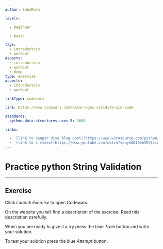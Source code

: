 ```yaml
---
author: SebaRaba

levels:

  - beginner

  - basic

tags:
  - introduction
  - workout
aspects:
  - introduction
  - workout
  - deep
type: exercise
aspects:
  - introduction
  - workout

linkType: codewars

link: https://www.codewars.com/kata/regex-validate-pin-code

standards:
  python.data-structures-uses.5: 2000

links:

  - '[link to deeper dive blog post](https://www.w3resource.com/python/python-syntax.php){website}'
  - '[link to a video](https://www.youtube.com/watch?v=oy4GOI9vn5M){video}'
---
```


# Practice python String Validation

---
## Exercise

Click *Launch Exercise* to open Codewars.

On the website you will find a description of the exercise. Read this description carefully.

When you are ready to give it a try press the blue *Train* button and write your solution.

To test your solution press the blue *Attempt* button.
